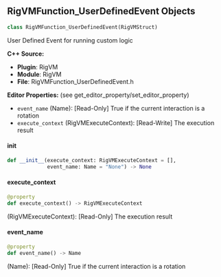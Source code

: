 ## RigVMFunction_UserDefinedEvent Objects

```python
class RigVMFunction_UserDefinedEvent(RigVMStruct)
```

User Defined Event for running custom logic

**C++ Source:**

- **Plugin**: RigVM
- **Module**: RigVM
- **File**: RigVMFunction_UserDefinedEvent.h

**Editor Properties:** (see get_editor_property/set_editor_property)

- ``event_name`` (Name):  [Read-Only] True if the current interaction is a rotation
- ``execute_context`` (RigVMExecuteContext):  [Read-Write] The execution result

<a id="unreal.RigVMFunction_UserDefinedEvent.__init__"></a>

#### __init__

```python
def __init__(execute_context: RigVMExecuteContext = [],
             event_name: Name = "None") -> None
```

<a id="unreal.RigVMFunction_UserDefinedEvent.execute_context"></a>

#### execute_context

```python
@property
def execute_context() -> RigVMExecuteContext
```

(RigVMExecuteContext):  [Read-Only] The execution result

<a id="unreal.RigVMFunction_UserDefinedEvent.event_name"></a>

#### event_name

```python
@property
def event_name() -> Name
```

(Name):  [Read-Only] True if the current interaction is a rotation

<a id="unreal.RigUnit_UserDefinedEvent"></a>